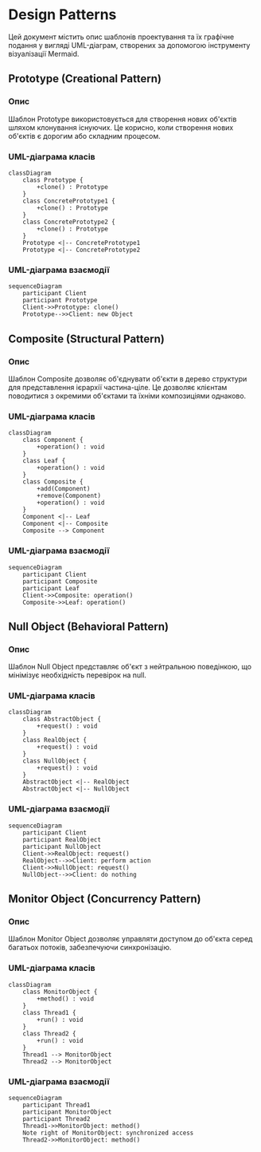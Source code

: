 # Design Patterns

Цей документ містить опис шаблонів проектування та їх графічне подання у вигляді UML-діаграм, створених за допомогою інструменту візуалізації Mermaid.

## Prototype (Creational Pattern)

### Опис
Шаблон Prototype використовується для створення нових об'єктів шляхом клонування існуючих. Це корисно, коли створення нових об'єктів є дорогим або складним процесом.

### UML-діаграма класів
```mermaid
classDiagram
    class Prototype {
        +clone() : Prototype
    }
    class ConcretePrototype1 {
        +clone() : Prototype
    }
    class ConcretePrototype2 {
        +clone() : Prototype
    }
    Prototype <|-- ConcretePrototype1
    Prototype <|-- ConcretePrototype2
```

### UML-діаграма взаємодії
```mermaid
sequenceDiagram
    participant Client
    participant Prototype
    Client->>Prototype: clone()
    Prototype-->>Client: new Object
```

## Composite (Structural Pattern)

### Опис
Шаблон Composite дозволяє об'єднувати об'єкти в дерево структури для представлення ієрархії частина-ціле. Це дозволяє клієнтам поводитися з окремими об'єктами та їхніми композиціями однаково.

### UML-діаграма класів
```mermaid
classDiagram
    class Component {
        +operation() : void
    }
    class Leaf {
        +operation() : void
    }
    class Composite {
        +add(Component)
        +remove(Component)
        +operation() : void
    }
    Component <|-- Leaf
    Component <|-- Composite
    Composite --> Component
```

### UML-діаграма взаємодії
```mermaid
sequenceDiagram
    participant Client
    participant Composite
    participant Leaf
    Client->>Composite: operation()
    Composite->>Leaf: operation()
```

## Null Object (Behavioral Pattern)

### Опис
Шаблон Null Object представляє об'єкт з нейтральною поведінкою, що мінімізує необхідність перевірок на null.

### UML-діаграма класів
```mermaid
classDiagram
    class AbstractObject {
        +request() : void
    }
    class RealObject {
        +request() : void
    }
    class NullObject {
        +request() : void
    }
    AbstractObject <|-- RealObject
    AbstractObject <|-- NullObject
```

### UML-діаграма взаємодії
```mermaid
sequenceDiagram
    participant Client
    participant RealObject
    participant NullObject
    Client->>RealObject: request()
    RealObject-->>Client: perform action
    Client->>NullObject: request()
    NullObject-->>Client: do nothing
```

## Monitor Object (Concurrency Pattern)

### Опис
Шаблон Monitor Object дозволяє управляти доступом до об'єкта серед багатьох потоків, забезпечуючи синхронізацію.

### UML-діаграма класів
```mermaid
classDiagram
    class MonitorObject {
        +method() : void
    }
    class Thread1 {
        +run() : void
    }
    class Thread2 {
        +run() : void
    }
    Thread1 --> MonitorObject
    Thread2 --> MonitorObject
```

### UML-діаграма взаємодії
```mermaid
sequenceDiagram
    participant Thread1
    participant MonitorObject
    participant Thread2
    Thread1->>MonitorObject: method()
    Note right of MonitorObject: synchronized access
    Thread2->>MonitorObject: method()
```
